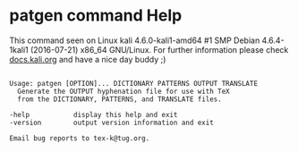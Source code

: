 # patgen command Help
 
 This command seen on Linux kali 4.6.0-kali1-amd64 #1 SMP Debian 4.6.4-1kali1 (2016-07-21) x86_64 GNU/Linux. For further information please check [docs.kali.org](docs.kali.org) and have a nice day buddy ;) 

~~~

Usage: patgen [OPTION]... DICTIONARY PATTERNS OUTPUT TRANSLATE
  Generate the OUTPUT hyphenation file for use with TeX
  from the DICTIONARY, PATTERNS, and TRANSLATE files.

-help           display this help and exit
-version        output version information and exit

Email bug reports to tex-k@tug.org.

~~~
